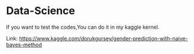 # Data-Science

If you want to test the codes,You can do it in my kaggle kernel.

Link: https://www.kaggle.com/dorukgursey/gender-prediction-with-naive-bayes-method
